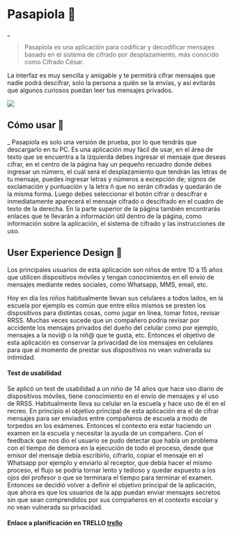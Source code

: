 ﻿# Pasapiola  🚀

_
> Pasapiola es una aplicación para codificar y decodificar mensajes basado en el sistema de cifrado por desplazamiento, más conocido como Cifrado César.   


La interfaz es muy sencilla y amigable y te permitirá cifrar mensajes   que nadie podrá descifrar, solo la persona a quién se la envías, y así evitarás que algunos curiosos puedan leer tus mensajes privados.



![](../header.png)



## Cómo usar  🔧

_
Pasapiola es solo una versión de prueba, por lo que tendrás que descargarlo en tu PC. 
Es una aplicación muy fácil de usar, en el área de texto que se encuentra a la izquierda debes ingresar el mensaje que deseas cifrar, en el centro de la página hay un pequeño recuadro donde debes ingresar un número, el cuál será el desplazamiento que tendrán las letras de tu mensaje, puedes ingresar letras y números a excepción de; signos de exclamación y puntuación y la letra ñ que no serán cifradas y quedarán de la misma forma. Luego debes seleccionar el botón cifrar o descifrar e inmediatamente aparecerá el mensaje cifrado o descifrado en el cuadro de texto de la derecha. En la parte superior de la página también encontrarás enlaces que te llevarán a información útil dentro de la página, como información sobre la aplicación, el sistema de cifrado y las instrucciones de uso. 

## User Experience Design  📌
Los principales usuarios de esta aplicación son niños de entre 10 a 15 años que utilicen dispositivos móviles y tengan conocimientos en ell envío de mensajes mediante redes sociales, como Whatsapp, MMS, email, etc.

Hoy en día los niños habitualmente llevan sus celulares a todos lados, en la escuela por ejemplo es común que entre ellos mismos se presten los dispositivos para distintas cosas, como jugar en línea, tomar fotos, revisar RRSS. Muchas veces sucede que un compañero podría revisar por accidente los mensajes privados del dueño del celular como por ejemplo, mensajes a la novi@ o la niñ@ que te gusta, etc.   Entonces el objetivo de esta aplicación es conservar la privacidad de los mensajes en celulares para que al momento de prestar sus dispositivos no vean vulnerada su intimidad. 

#### Test de usabilidad
Se aplicó un test de usabilidad a un niño de 14 años que hace uso diario de dispositivos móviles, tiene conocimiento en el envío de mensajes y el uso de RRSS. Habitualmente lleva su celular en la escuela y hace uso de él en el recreo.
En principio el objetivo principal de esta aplicación era el de cifrar mensajes para ser enviados entre compañeros de escuela a modo de torpedos en los exámenes. Entonces el contexto era estar haciendo un examen en la escuela y necesitar la ayuda de un compañero. Con el feedback que nos dio el usuario se pudo detectar que había un problema con el tiempo de demora en la ejecución de todo el proceso, desde que emisor del mensaje debía escribirlo, cifrarlo, copiar el mensaje en el Whatsapp por ejemplo y enviarlo al receptor, que debía  hacer el mismo proceso, el flujo se podría tornar lento y tedioso y quedar expuesto a los ojos del profesor o que se terminara el tiempo para terminar el examen. 
Entonces se decidió volver a definir el objetivo principal de la aplicación, que ahora es que los usuarios de la app puedan enviar mensajes secretos sin que sean comprendidos por sus compañeros en el contexto escolar y no vean vulnerada su privacidad.


#### Enlace a planificación en TRELLO [trello](https://trello.com/b/9cQViGGt/proyecto-1-laboratoria-cifrado-c%C3%A9sar)
